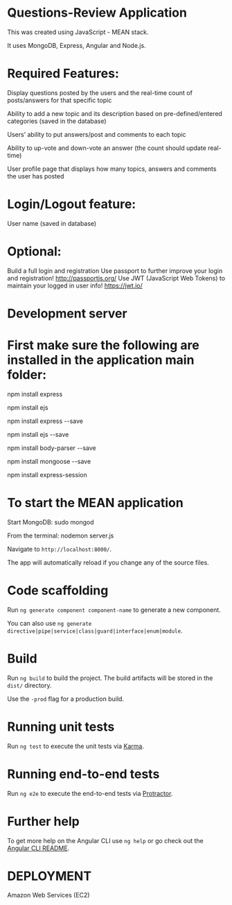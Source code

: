 # Questions-Review Application

This was created using JavaScript - MEAN stack. 

It uses MongoDB, Express,  Angular and Node.js.


# Required Features:

Display questions posted by the users and the real-time count of posts/answers for that specific topic

Ability to add a new topic and its description based on pre-defined/entered categories (saved in the database)

Users’ ability to put answers/post and comments to each topic

Ability to up-vote and down-vote an answer (the count should update real-time)

User profile page that displays how many topics, answers and comments the user has posted


# Login/Logout feature:

User name (saved in database)


# Optional:

Build a full login and registration
Use passport to further improve your login and registration! http://passportjs.org/
Use JWT (JavaScript Web Tokens) to maintain your logged in user info! https://jwt.io/


# Development server

# First make sure the following are installed in the application main folder:

npm install express

npm install ejs

npm install express --save

npm install ejs --save

npm install body-parser --save

npm install mongoose --save

npm install express-session


# To start the MEAN application

Start MongoDB: sudo mongod

From the terminal: nodemon server.js

Navigate to `http://localhost:8000/`. 

The app will automatically reload if you change any of the source files.

# Code scaffolding

Run `ng generate component component-name` to generate a new component. 

You can also use `ng generate directive|pipe|service|class|guard|interface|enum|module`.

# Build

Run `ng build` to build the project. The build artifacts will be stored in the `dist/` directory. 

Use the `-prod` flag for a production build.

# Running unit tests

Run `ng test` to execute the unit tests via [Karma](https://karma-runner.github.io).

# Running end-to-end tests

Run `ng e2e` to execute the end-to-end tests via [Protractor](http://www.protractortest.org/).

# Further help

To get more help on the Angular CLI use `ng help` or go check out the [Angular CLI README](https://github.com/angular/angular-cli/blob/master/README.md).

# DEPLOYMENT

Amazon Web Services (EC2)




